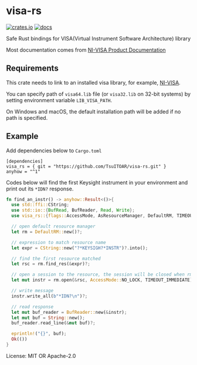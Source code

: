 ﻿# visa-rs

[![crates.io](https://img.shields.io/crates/v/visa-rs.svg)](https://crates.io/crates/visa-rs)
[![docs](https://docs.rs/visa-rs/badge.svg)](https://docs.rs/visa-rs)


Safe Rust bindings for VISA(Virtual Instrument Software Architecture) library

Most documentation comes from [NI-VISA Product Documentation](https://www.ni.com/docs/en-US/bundle/ni-visa-20.0/page/ni-visa/help_file_title.html)

## Requirements
This crate needs to link to an installed visa library, for example, [NI-VISA](https://www.ni.com/en-us/support/downloads/drivers/download.ni-visa.html).

You can specify path of `visa64.lib` file (or `visa32.lib` on 32-bit systems) by setting environment variable `LIB_VISA_PATH`.

On Windows and macOS, the default installation path will be added if no path is specified.

## Example
Add dependencies below to `Cargo.toml`
```
[dependencies]
visa_rs = { git = "https://github.com/TsuITOAR/visa-rs.git" }
anyhow = "^1"
```
Codes below will find the first Keysight instrument in your environment and print out its `*IDN?` response.
```rust
fn find_an_instr() -> anyhow::Result<()>{
  use std::ffi::CString;
  use std::io::{BufRead, BufReader, Read, Write};
  use visa_rs::{flags::AccessMode, AsResourceManager, DefaultRM, TIMEOUT_IMMEDIATE};

  // open default resource manager
  let rm = DefaultRM::new()?;

  // expression to match resource name
  let expr = CString::new("?*KEYSIGH?*INSTR")?.into();

  // find the first resource matched
  let rsc = rm.find_res(&expr)?;

  // open a session to the resource, the session will be closed when rm is dropped
  let mut instr = rm.open(&rsc, AccessMode::NO_LOCK, TIMEOUT_IMMEDIATE)?;

  // write message
  instr.write_all(b"*IDN?\n")?;

  // read response
  let mut buf_reader = BufReader::new(&instr);
  let mut buf = String::new();
  buf_reader.read_line(&mut buf)?;

  eprintln!("{}", buf);
  Ok(())
}
```

License: MIT OR Apache-2.0
